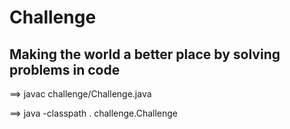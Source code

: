 # Challenge
## Making the world a better place by solving problems in code

==> javac challenge/Challenge.java

==> java -classpath . challenge.Challenge
